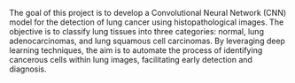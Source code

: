 The goal of this project is to develop a Convolutional Neural Network (CNN) model for the detection of lung cancer using histopathological images. The objective is to classify lung tissues into three categories: normal, lung adenocarcinomas, and lung squamous cell carcinomas. By leveraging deep learning techniques, the aim is to automate the process of identifying cancerous cells within lung images, facilitating early detection and diagnosis. 
